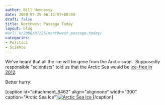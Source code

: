 ```yaml
---
author: Bill Hennessy
date: 2008-07-25 06:12:57+00:00
draft: false
title: Northwest Passage Today
layout: blog
#url: e/2008/07/25/northwest-passage-today/
categories:
- Politics
- Science
---
```


We've heard that all the ice will be gone from the Arctic soon.  Supposedly responsible "scientists" told us that the Arctic Sea would be [ice-free in 2012](https://www.telegraph.co.uk/earth/main.jhtml?xml=/earth/2007/12/12/eaice112.xml). 

Better hurry:

[caption id="attachment_8462" align="alignnone" width="300" caption="Arctic Sea Ice"][![Arctic Sea Ice](https://hennessysview.com/wp-content/uploads/2008/07/deetmp_9097-300x150.png)
](https://hennessysview.com/wp-content/uploads/2008/07/deetmp_9097.png)[/caption] 
